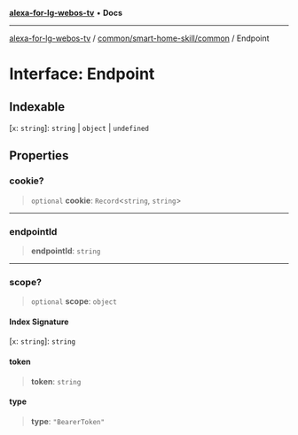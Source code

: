[**alexa-for-lg-webos-tv**](../../../../README.md) • **Docs**

***

[alexa-for-lg-webos-tv](../../../../modules.md) / [common/smart-home-skill/common](../README.md) / Endpoint

# Interface: Endpoint

## Indexable

 \[`x`: `string`\]: `string` \| `object` \| `undefined`

## Properties

### cookie?

> `optional` **cookie**: `Record`\<`string`, `string`\>

***

### endpointId

> **endpointId**: `string`

***

### scope?

> `optional` **scope**: `object`

#### Index Signature

 \[`x`: `string`\]: `string`

#### token

> **token**: `string`

#### type

> **type**: `"BearerToken"`
